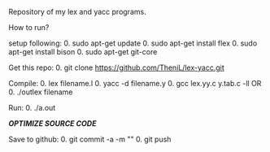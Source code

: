 Repository of my lex and yacc programs.

How to run?

setup following:
0. sudo apt-get update
0. sudo apt-get install flex
0. sudo apt-get install bison
0. sudo apt-get git-core

Get this repo:
0. git clone https://github.com/TheniL/lex-yacc.git


Compile:
0. lex filename.l
0. yacc -d filename.y
0. gcc lex.yy.c y.tab.c -ll
    OR
0. ./outlex filename

Run:
0. ./a.out

*****OPTIMIZE SOURCE CODE*****

Save to github:
0. git commit -a -m "<Your savetag>"
0. git push
